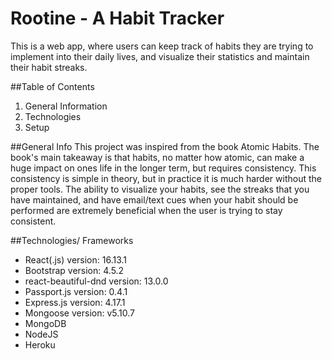 # Rootine - A Habit Tracker
This is a web app, where users can keep track of habits they are trying to implement into their daily lives, and visualize their statistics and maintain their habit streaks.

##Table of Contents
1. General Information
2. Technologies
3. Setup 

##General Info 
This project was inspired from the book Atomic Habits. The book's main takeaway is that habits, no matter how atomic, can make a huge impact on ones life in the longer term, but requires consistency. This consistency is simple in theory, but in practice it is much harder without the proper tools. The ability to visualize your habits, see the streaks that you have maintained, and have email/text cues when your habit should be performed are extremely beneficial when the user is trying to stay consistent.


##Technologies/ Frameworks
- React(.js) version: 16.13.1
- Bootstrap version: 4.5.2
- react-beautiful-dnd version: 13.0.0
- Passport.js version: 0.4.1
- Express.js version: 4.17.1
- Mongoose version: v5.10.7
- MongoDB
- NodeJS
- Heroku 







